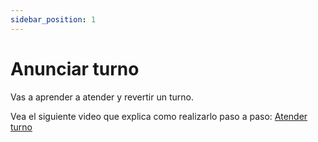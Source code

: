 ```yaml
---
sidebar_position: 1
---
```


# Anunciar turno

Vas a aprender a atender y revertir un turno.

Vea el siguiente video que explica como realizarlo paso a paso: [Atender turno](https://drive.google.com/file/d/18UNuj78U0Jfpb9bzO14E07BcIRrltB3s/view)
